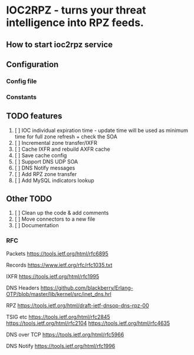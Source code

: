 #  IOC2RPZ - turns your threat intelligence into RPZ feeds.

## How to start ioc2rpz service

## Configuration
### Config file
### Constants

## TODO features
1. [ ] IOC individual expiration time - update time will be used as minimum time for full zone refresh + check the SOA
1. [ ] Incremental zone transfer/IXFR
1. [ ] Cache IXFR and rebuild AXFR cache
1. [ ] Save cache config
1. [ ] Support DNS UDP SOA
1. [ ] DNS Notify messages
1. [ ] Add RPZ zone transfer
1. [ ] Add MySQL indicators lookup

## Other TODO
1. [ ] Clean up the code & add comments
1. [ ] Move connectors to a new file
1. [ ] Documentation

### RFC

Packets
https://tools.ietf.org/html/rfc6895

Records
https://www.ietf.org/rfc/rfc1035.txt

IXFR
https://tools.ietf.org/html/rfc1995

DNS Headers
https://github.com/blackberry/Erlang-OTP/blob/master/lib/kernel/src/inet_dns.hrl

RPZ
https://tools.ietf.org/html/draft-ietf-dnsop-dns-rpz-00

TSIG etc
https://tools.ietf.org/html/rfc2845
https://tools.ietf.org/html/rfc2104
https://tools.ietf.org/html/rfc4635

DNS over TCP
https://tools.ietf.org/html/rfc5966

DNS Notify
https://tools.ietf.org/html/rfc1996
